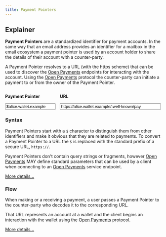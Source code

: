 ```yaml
---
title: Payment Pointers
---
```


## Explainer

**Payment Pointers** are a standardized identifier for payment accounts. In the same way that an email address provides an identifier for a mailbox in the email ecosystem a payment pointer is used by an account holder to share the details of their account with a counter-party.

A Payment Pointer resolves to a URL (with the https scheme) that can be used to discover the [Open Payments](https://openpayments.dev) endpoints for interacting with the account. Using the [Open Payments](https://openpayments.dev) protocol the counter-party can initiate a payment to or from the owner of the Payment Pointer.

<div class="pp-converter not-content">
  <div class="input-wrapper">
    <label class="payment-pointer">
      <p>Payment Pointer</p>
      <input id="pp-input" value="$alice.wallet.example" placeholder="$alice.wallet.example" />
    </label>
    <label class="url">
      <p>URL</p>
      <input id="url-input" value="https://alice.wallet.example/.well-known/pay" readonly />
    </label>
  </div>
  <p id="error" class="error-msg"></p>
</div>

### Syntax

Payment Pointers start with a `$` character to distinguish them from other identifiers and make it obvious that they are related to payments. To convert a Payment Pointer to a URL the `$` is replaced with the standard prefix of a secure URL, `https://`.

Payment Pointers don't contain query strings or fragments, however [Open Payments](https://openpayments.dev) MAY define standard parameters that can be used by a client when connecting to an [Open Payments](https://openpayments.dev) service endpoint.

[More details...](/syntax)

### Flow

When making or a receiving a payment, a user passes a Payment Pointer to the counter-party who decodes it to the corresponding URL.

That URL represents an account at a wallet and the client begins an interaction with the wallet using the [Open Payments](https://docs.openpayments.dev) protocol.

[More details...](/flow)

<script>
  function resolveUrl(pointer) {
    if (typeof pointer !== "string") {
      throw new Error("Payment Pointer must be a string");
    }
    if (pointer.charAt(0) !== "$") {
      throw new Error('Payment Pointer must start with "$"');
    }
    const url = new URL("https://" + pointer.slice(1));
    if (url.port) {
      throw new Error("Payment Pointers cannot be defined with a port");
    }
    if (url.username || url.password) {
      throw new Error("Payment Pointers cannot be defined with userinfo");
    }
    if (url.search) {
      throw new Error("Payment Pointers cannot be defined with query parameters");
    }
    if (url.hash) {
      throw new Error("Payment Pointers cannot be defined with a fragment");
    }
    if (url.pathname === "" || url.pathname === "/") {
      url.pathname = "/.well-known/pay";
    }
    return url.href;
  }

  function createPaymentPointer(url) {
    const u = typeof url === "string" ? new URL(url) : url;
    if (u instanceof URL) {
      if (u.protocol !== "https:") {
        throw new Error(
          'Payment Pointers can only point to URLs with a protocol of "https"'
        );
      }
      if (u.port) {
        throw new Error(
          "Payment Pointers cannot point to URLs with a custom port"
        );
      }
      if (u.username || u.password) {
        throw new Error(
          "Payment Pointers cannot point to URLs containing `userinfo`"
        );
      }
      if (u.search) {
        throw new Error(
          "Payment Pointers cannot point to URLs with query parameters"
        );
      }
      if (u.hash) {
        throw new Error("Payment Pointers cannot point to URLs with a fragment");
      }
      const path = u.pathname.endsWith("/")
        ? u.pathname.slice(0, -1)
        : u.pathname;
      if (path === "") {
        throw new Error(
          "Payment Pointers cannot point to URLs with an empty path"
        );
      }
      return "$" + u.hostname + (path === "/.well-known/pay" ? "" : path);
    }
    throw new Error("url must be a valid URL string or URL object");
  }

  function toggleError(msg) {
    const error = document.getElementById("error");
    if (msg) {
      error.innerHTML = msg;
    } else {
      error.innerHTML = "";
    }
  }

  document.getElementById("url-input").addEventListener("keyup", (event) => {
    const url = event.srcElement.value;
    try {
      if (url.length > 8) {
        const pp = createPaymentPointer(url);
        document.getElementById("pp-input").value = pp;
      }
      toggleError();
    } catch (e) {
      toggleError(e.message);
    }
  });

  document.getElementById("pp-input").addEventListener("keyup", (event) => {
    const pp = event.srcElement.value;
    try {
      if (pp.length > 3) {
        const url = resolveUrl(pp);
        document.getElementById("url-input").value = url;
      }
      toggleError();
    } catch (e) {
      toggleError(e.message);
    }
  });
</script>

<style>
  .input-wrapper {
    display: flex;
    flex-direction: column;
    gap: 1em;
  }
  @media screen and (min-width: 550px) {
    .input-wrapper {
      flex-direction: row;
    }
  }
  label p {
    font-weight: 700;
  }
  input { width: 100% }
  .payment-pointer {
    flex: 1 1 0;
  }
  .url.url {
    flex: 2 1 0;
    margin-top: 0;
  }
  .pp-converter .error-msg.error-msg {
    margin-top: var(--space-3xs);
    color: firebrick;
    font-size: var(--step--1);
  }
</style>
